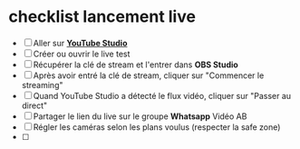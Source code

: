 # checklist lancement live

- [ ] Aller sur **[YouTube Studio](https://studio.youtube.com/)**
- [ ] Créer ou ouvrir le live test
- [ ] Récupérer la clé de stream et l'entrer dans **OBS Studio**
- [ ] Après avoir entré la clé de stream, cliquer sur "Commencer le streaming"
- [ ] Quand YouTube Studio a détecté le flux vidéo, cliquer sur "Passer au direct"
- [ ] Partager le lien du live sur le groupe **Whatsapp** Vidéo AB
- [ ] Régler les caméras selon les plans voulus (respecter la safe zone)
- [ ] 
